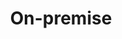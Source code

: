 ---
layout: list
title: On-premise
slug: on-premise
description: >
  온프레스 환경에서의 보안
sitemap: false
order: 3
---